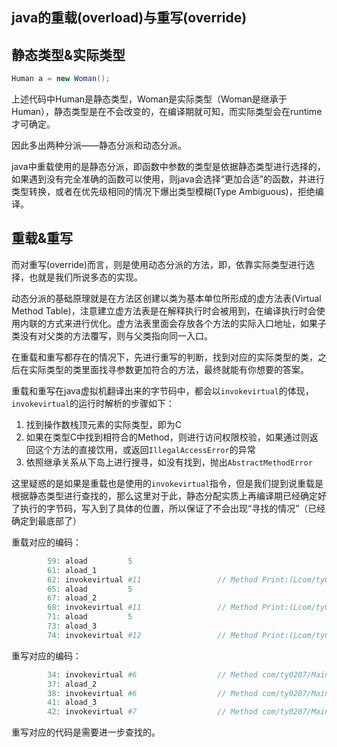 ## java的重载(overload)与重写(override)

## 静态类型&实际类型

```java
Human a = new Woman();
```

上述代码中Human是静态类型，Woman是实际类型（Woman是继承于Human），静态类型是在不会改变的，在编译期就可知，而实际类型会在runtime才可确定。

因此多出两种分派——静态分派和动态分派。

java中重载使用的是静态分派，即函数中参数的类型是依据静态类型进行选择的，如果遇到没有完全准确的函数可以使用，则java会选择“更加合适”的函数，并进行类型转换，或者在优先级相同的情况下爆出类型模糊(Type Ambiguous)，拒绝编译。

## 重载&重写

而对重写(override)而言，则是使用动态分派的方法，即，依靠实际类型进行选择，也就是我们所说多态的实现。

动态分派的基础原理就是在方法区创建以类为基本单位所形成的虚方法表(Virtual Method Table)，注意建立虚方法表是在解释执行时会被用到，在编译执行时会使用内联的方式来进行优化。虚方法表里面会存放各个方法的实际入口地址，如果子类没有对父类的方法覆写，则与父类指向同一入口。

在重载和重写都存在的情况下，先进行重写的判断，找到对应的实际类型的类，之后在实际类型的类里面找寻参数更加符合的方法，最终就能有你想要的答案。

重载和重写在java虚拟机翻译出来的字节码中，都会以`invokevirtual`的体现，`invokevirtual`的运行时解析的步骤如下：

1. 找到操作数栈顶元素的实际类型，即为C
2. 如果在类型C中找到相符合的Method，则进行访问权限校验，如果通过则返回这个方法的直接饮用，或返回`IllegalAccessError`的异常
3. 依照继承关系从下岛上进行搜寻，如没有找到，抛出`AbstractMethodError`

这里疑惑的是如果是重载也是使用的`invokevirtual`指令，但是我们提到说重载是根据静态类型进行查找的，那么这里对于此，静态分配实质上再编译期已经确定好了执行的字节码，写入到了具体的位置，所以保证了不会出现“寻找的情况”（已经确定到最底部了）

重载对应的编码：

```powershell
		59: aload         5
        61: aload_1
        62: invokevirtual #11                 // Method Print:(Lcom/ty0207/Main$Human;)V
        65: aload         5
        67: aload_2
        68: invokevirtual #11                 // Method Print:(Lcom/ty0207/Main$Human;)V
        71: aload         5
        73: aload_3
        74: invokevirtual #12                 // Method Print:(Lcom/ty0207/Main$Woman;)V
```

重写对应的编码：

```powershell
		34: invokevirtual #6                  // Method com/ty0207/Main$Human.Print:()V
        37: aload_2
        38: invokevirtual #6                  // Method com/ty0207/Main$Human.Print:()V
        41: aload_3
        42: invokevirtual #7                  // Method com/ty0207/Main$Woman.Print:()V
```

重写对应的代码是需要进一步查找的。